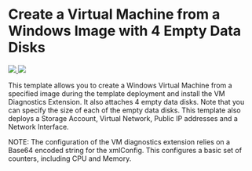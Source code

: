 # Create a Virtual Machine from a Windows Image with 4 Empty Data Disks

<a href="https://portal.azure.com/#create/Microsoft.Template/uri/https%3A%2F%2Fgithub.com%2Fjimyjohny%2Fazure-quickstart-templates%2Fsoftnas-cloud%2Fazuredeploy.json" target="_blank">
    <img src="http://azuredeploy.net/deploybutton.png"/>
</a>
<a href="http://armviz.io/#/?load=https%3A%2F%2Fgithub.com%2Fjimyjohny%2Fazure-quickstart-templates%2Fsoftnas-cloud%2Fazuredeploy.json" target="_blank">
    <img src="http://armviz.io/visualizebutton.png"/>
</a>

This template allows you to create a Windows Virtual Machine from a specified image during the template deployment and install the VM Diagnostics Extension. It also attaches 4 empty data disks. Note that you can specify the size of each of the empty data disks. This template also deploys a Storage Account, Virtual Network, Public IP addresses and a Network Interface.

NOTE: The configuration of the VM diagnostics extension relies on a Base64 encoded string for the xmlConfig. This configures a basic set of counters, including CPU and Memory. 


